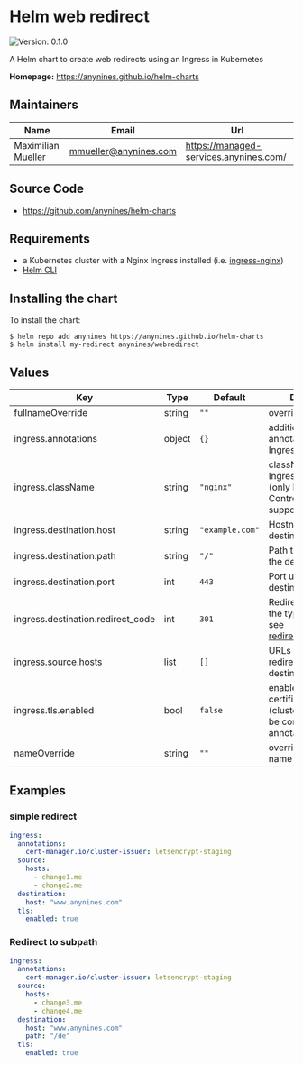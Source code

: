 # Helm web redirect

![Version: 0.1.0](https://img.shields.io/badge/Version-0.1.0-informational?style=flat-square)

A Helm chart to create web redirects using an Ingress in Kubernetes

**Homepage:** <https://anynines.github.io/helm-charts>

## Maintainers

| Name | Email | Url |
| ---- | ------ | --- |
| Maximilian Mueller | <mmueller@anynines.com> | <https://managed-services.anynines.com/> |

## Source Code

* <https://github.com/anynines/helm-charts>

## Requirements
* a Kubernetes cluster with a Nginx Ingress installed (i.e. [ingress-nginx](https://artifacthub.io/packages/helm/ingress-nginx/ingress-nginx))
* [Helm CLI](https://helm.sh/docs/intro/install/)

## Installing the chart
To install the chart:
```shell
$ helm repo add anynines https://anynines.github.io/helm-charts
$ helm install my-redirect anynines/webredirect
```

## Values

| Key | Type | Default | Description |
|-----|------|---------|-------------|
| fullnameOverride | string | `""` | override full name |
| ingress.annotations | object | `{}` | additional annotations for the Ingress Resource |
| ingress.className | string | `"nginx"` | className for the Ingress Controller (only Nginx Controllers are supported) |
| ingress.destination.host | string | `"example.com"` | Hostname of the destination |
| ingress.destination.path | string | `"/"` | Path to redirect to at the destination |
| ingress.destination.port | int | `443` | Port used on the destination |
| ingress.destination.redirect_code | int | `301` | Redirect-Code for the type of redirect, see [redirection_messages](https://developer.mozilla.org/en-US/docs/Web/HTTP/Status#redirection_messages) |
| ingress.source.hosts | list | `[]` | URLs that should be redirected to the destination |
| ingress.tls.enabled | bool | `false` | enable/disable TLS certificates (clusterissuer should be configured using annotations) |
| nameOverride | string | `""` | override release name |

## Examples
### simple redirect
```yaml
ingress:
  annotations:
    cert-manager.io/cluster-issuer: letsencrypt-staging
  source:
    hosts:
      - change1.me
      - change2.me
  destination:
    host: "www.anynines.com"
  tls:
    enabled: true
```

### Redirect to subpath
```yaml
ingress:
  annotations:
    cert-manager.io/cluster-issuer: letsencrypt-staging
  source:
    hosts:
      - change3.me
      - change4.me
  destination:
    host: "www.anynines.com"
    path: "/de"
  tls:
    enabled: true
```
